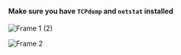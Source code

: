 #### Make sure you have `TCPdump` and `netstat` installed
![Frame 1 (2)](https://github.com/cyber-chalk/CTF-project/assets/52194915/8d2f68b3-c569-4352-9cfc-8cdc1263e68e)

![Frame 2](https://github.com/cyber-chalk/CTF-project/assets/52194915/9dac6a45-6a88-49c3-8e46-7f07fd2aacb5)


